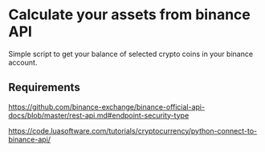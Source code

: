 # Calculate your assets from binance API

Simple script to get your balance of selected crypto coins in your binance account.

## Requirements



https://github.com/binance-exchange/binance-official-api-docs/blob/master/rest-api.md#endpoint-security-type

https://code.luasoftware.com/tutorials/cryptocurrency/python-connect-to-binance-api/
